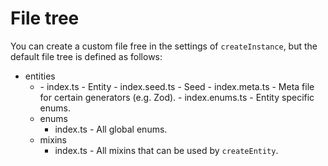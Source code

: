 # File tree

You can create a custom file free in the settings of `createInstance`, but the default file tree is defined as follows:

-   entities
    -   <EntityName>
        - index.ts - Entity
        - index.seed.ts - Seed
        - index.meta.ts - Meta file for certain generators (e.g. Zod).
        - index.enums.ts - Entity specific enums.
    -   enums
        -   index.ts - All global enums.
    -   mixins
        -   index.ts - All mixins that can be used by `createEntity`.
